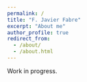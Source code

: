 ```yaml
---
permalink: /
title: "F. Javier Fabre"
excerpt: "About me"
author_profile: true
redirect_from: 
  - /about/
  - /about.html
---
```


Work in progress.
